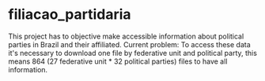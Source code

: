 # filiacao_partidaria
This project has to objective make accessible information about political parties in Brazil and their affiliated. Current problem: To access these data it's necessary to download one file by federative unit and political party, this means ‭864‬ (27 federative unit * 32 political parties) files to have all information.
